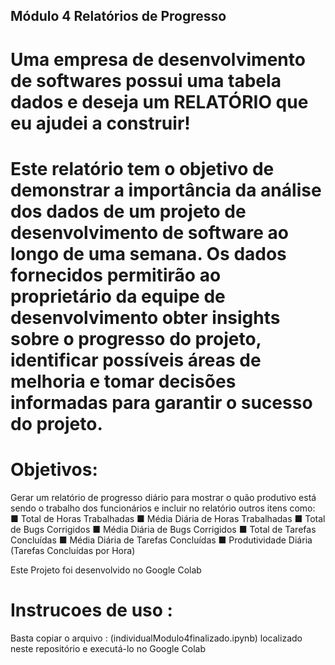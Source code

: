 ## Módulo 4 Relatórios de Progresso

# Uma empresa de desenvolvimento de softwares possui uma tabela dados e deseja um RELATÓRIO que eu ajudei a construir!
# Este relatório tem o objetivo de demonstrar a importância da análise dos dados de um projeto de desenvolvimento de software ao longo de uma semana. Os dados fornecidos permitirão ao proprietário da equipe de desenvolvimento obter insights sobre o progresso do projeto, identificar possíveis áreas de melhoria e tomar decisões informadas para garantir o sucesso do projeto.

# Objetivos:
Gerar um relatório de progresso diário para mostrar o quão produtivo está sendo o trabalho dos funcionários e incluir no relatório outros itens como:
■ Total de Horas Trabalhadas
■ Média Diária de Horas Trabalhadas
■ Total de Bugs Corrigidos
■ Média Diária de Bugs Corrigidos
■ Total de Tarefas Concluídas
■ Média Diária de Tarefas Concluídas
■ Produtividade Diária (Tarefas Concluídas por Hora)

Este Projeto foi desenvolvido no Google Colab 

# Instrucoes de uso :
Basta copiar o arquivo : (individualModulo4finalizado.ipynb)
localizado neste repositório e executá-lo no Google Colab
